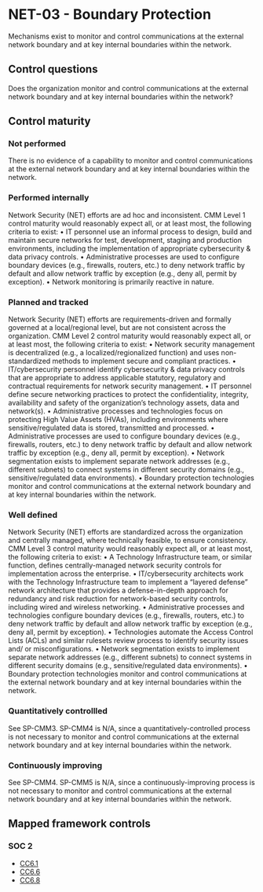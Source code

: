 # NET-03 - Boundary Protection
Mechanisms exist to monitor and control communications at the external network boundary and at key internal boundaries within the network.
## Control questions
Does the organization monitor and control communications at the external network boundary and at key internal boundaries within the network?
## Control maturity
### Not performed
There is no evidence of a capability to monitor and control communications at the external network boundary and at key internal boundaries within the network.
### Performed internally
Network Security (NET) efforts are ad hoc and inconsistent. CMM Level 1 control maturity would reasonably expect all, or at least most, the following criteria to exist:
•	IT personnel use an informal process to design, build and maintain secure networks for test, development, staging and production environments, including the implementation of appropriate cybersecurity & data privacy controls.
•	Administrative processes are used to configure boundary devices (e.g., firewalls, routers, etc.) to deny network traffic by default and allow network traffic by exception (e.g., deny all, permit by exception). 
•	Network monitoring is primarily reactive in nature.
### Planned and tracked
Network Security (NET) efforts are requirements-driven and formally governed at a local/regional level, but are not consistent across the organization. CMM Level 2 control maturity would reasonably expect all, or at least most, the following criteria to exist:
•	Network security management is decentralized (e.g., a localized/regionalized function) and uses non-standardized methods to implement secure and compliant practices.
•	IT/cybersecurity personnel identify cybersecurity & data privacy controls that are appropriate to address applicable statutory, regulatory and contractual requirements for network security management.
•	IT personnel define secure networking practices to protect the confidentiality, integrity, availability and safety of the organization’s technology assets, data and network(s).
•	Administrative processes and technologies focus on protecting High Value Assets (HVAs), including environments where sensitive/regulated data is stored, transmitted and processed.
•	Administrative processes are used to configure boundary devices (e.g., firewalls, routers, etc.) to deny network traffic by default and allow network traffic by exception (e.g., deny all, permit by exception). 
•	Network segmentation exists to implement separate network addresses (e.g., different subnets) to connect systems in different security domains (e.g., sensitive/regulated data environments).
•	Boundary protection technologies monitor and control communications at the external network boundary and at key internal boundaries within the network.
### Well defined
Network Security (NET) efforts are standardized across the organization and centrally managed, where technically feasible, to ensure consistency. CMM Level 3 control maturity would reasonably expect all, or at least most, the following criteria to exist:
•	A Technology Infrastructure team, or similar function, defines centrally-managed network security controls for implementation across the enterprise.
•	IT/cybersecurity architects work with the Technology Infrastructure team to implement a “layered defense” network architecture that provides a defense-in-depth approach for redundancy and risk reduction for network-based security controls, including wired and wireless networking.
•	Administrative processes and technologies configure boundary devices (e.g., firewalls, routers, etc.) to deny network traffic by default and allow network traffic by exception (e.g., deny all, permit by exception).
•	Technologies automate the Access Control Lists (ACLs) and similar rulesets review process to identify security issues and/ or misconfigurations. 
•	Network segmentation exists to implement separate network addresses (e.g., different subnets) to connect systems in different security domains (e.g., sensitive/regulated data environments).
•	Boundary protection technologies monitor and control communications at the external network boundary and at key internal boundaries within the network.
### Quantitatively controllled
See SP-CMM3. SP-CMM4 is N/A, since a quantitatively-controlled process is not necessary to monitor and control communications at the external network boundary and at key internal boundaries within the network.
### Continuously improving
See SP-CMM4. SP-CMM5 is N/A, since a continuously-improving process is not necessary to monitor and control communications at the external network boundary and at key internal boundaries within the network.
## Mapped framework controls
### SOC 2
- [CC6.1](../soc2/cc61.md)
- [CC6.6](../soc2/cc66.md)
- [CC6.8](../soc2/cc68.md)